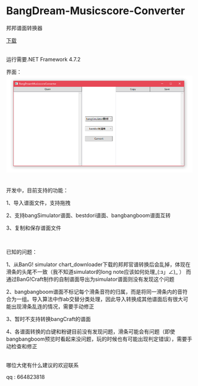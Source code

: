 # BangDream-Musicscore-Converter
邦邦谱面转换器

[下载](https://github.com/xyh20180101/BangDream-Musicscore-Converter/releases)
<br/>
<br/>

运行需要.NET Framework 4.7.2  

界面：
![image](https://raw.githubusercontent.com/xyh20180101/BangDream-Musicscore-Converter/master/README_img/img1.png)
<br/>
<br/>
<br/>
开发中，目前支持的功能：

1、导入谱面文件，支持拖拽

2、支持bangSimulator谱面、bestdori谱面、bangbangboom谱面互转

3、复制和保存谱面文件

<br/>

已知的问题：

1、从BanG! simulator chart_downloader下载的邦邦官谱转换后会乱掉，体现在滑条的头尾不一致（我不知道simulator的long note应该如何处理_(:з」∠)_ ）
 而通过BanG!Craft制作的自制谱面导出为simulator谱面则没有发现这个问题
 
2、bangbangboom谱面不标记每个滑条音符的归属，而是将同一滑条内的音符合为一组。导入算法中作ab交替分类处理，因此导入转换成其他谱面后有很大可能出现滑条乱连的情况，需要手动修正

3、暂时不支持转换bangCraft的谱面

4、各谱面转换的白键和粉键目前没有发现问题，滑条可能会有问题（即使bangbangboom预览时看起来没问题，玩的时候也有可能出现判定错误），需要手动检查和修正
<br/>
<br/>


哪位大佬有什么建议的欢迎联系

qq : 664823818
